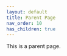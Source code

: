 ```yaml
---
layout: default
title: Parent Page
nav_order: 10
has_children: true
---
```


This is a parent page.

